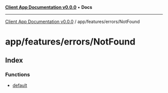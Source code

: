 [**Client App Documentation v0.0.0**](../../../../README.md) • **Docs**

***

[Client App Documentation v0.0.0](../../../../README.md) / app/features/errors/NotFound

# app/features/errors/NotFound

## Index

### Functions

- [default](functions/default.md)
